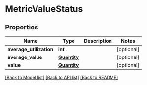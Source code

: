 # MetricValueStatus

## Properties
Name | Type | Description | Notes
------------ | ------------- | ------------- | -------------
**average_utilization** | **int** |  | [optional] 
**average_value** | [**Quantity**](Quantity.md) |  | [optional] 
**value** | [**Quantity**](Quantity.md) |  | [optional] 

[[Back to Model list]](../README.md#documentation-for-models) [[Back to API list]](../README.md#documentation-for-api-endpoints) [[Back to README]](../README.md)


